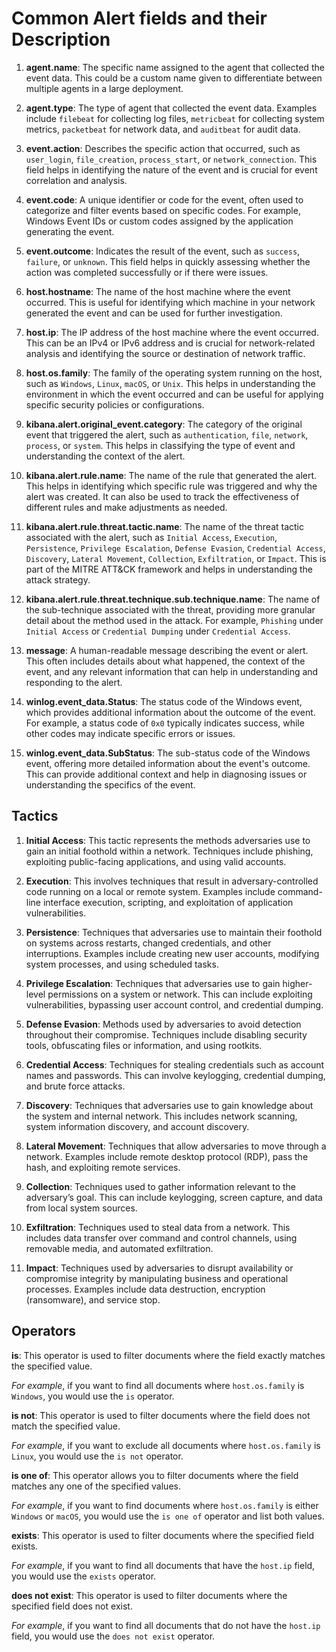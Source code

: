 
# Common Alert fields and their Description

1. **agent.name**: The specific name assigned to the agent that collected the event data. This could be a custom name given to differentiate between multiple agents in a large deployment.

2. **agent.type**: The type of agent that collected the event data. Examples include `filebeat` for collecting log files, `metricbeat` for collecting system metrics, `packetbeat` for network data, and `auditbeat` for audit data.

3. **event.action**: Describes the specific action that occurred, such as `user_login`, `file_creation`, `process_start`, or `network_connection`. This field helps in identifying the nature of the event and is crucial for event correlation and analysis.

4. **event.code**: A unique identifier or code for the event, often used to categorize and filter events based on specific codes. For example, Windows Event IDs or custom codes assigned by the application generating the event.

5. **event.outcome**: Indicates the result of the event, such as `success`, `failure`, or `unknown`. This field helps in quickly assessing whether the action was completed successfully or if there were issues.

6. **host.hostname**: The name of the host machine where the event occurred. This is useful for identifying which machine in your network generated the event and can be used for further investigation.

7. **host.ip**: The IP address of the host machine where the event occurred. This can be an IPv4 or IPv6 address and is crucial for network-related analysis and identifying the source or destination of network traffic.

8. **host.os.family**: The family of the operating system running on the host, such as `Windows`, `Linux`, `macOS`, or `Unix`. This helps in understanding the environment in which the event occurred and can be useful for applying specific security policies or configurations.

9. **kibana.alert.original_event.category**: The category of the original event that triggered the alert, such as `authentication`, `file`, `network`, `process`, or `system`. This helps in classifying the type of event and understanding the context of the alert.

10. **kibana.alert.rule.name**: The name of the rule that generated the alert. This helps in identifying which specific rule was triggered and why the alert was created. It can also be used to track the effectiveness of different rules and make adjustments as needed.

11. **kibana.alert.rule.threat.tactic.name**: The name of the threat tactic associated with the alert, such as `Initial Access`, `Execution`, `Persistence`, `Privilege Escalation`, `Defense Evasion`, `Credential Access`, `Discovery`, `Lateral Movement`, `Collection`, `Exfiltration`, or `Impact`. This is part of the MITRE ATT&CK framework and helps in understanding the attack strategy.

12. **kibana.alert.rule.threat.technique.sub.technique.name**: The name of the sub-technique associated with the threat, providing more granular detail about the method used in the attack. For example, `Phishing` under `Initial Access` or `Credential Dumping` under `Credential Access`.

13. **message**: A human-readable message describing the event or alert. This often includes details about what happened, the context of the event, and any relevant information that can help in understanding and responding to the alert.

14. **winlog.event_data.Status**: The status code of the Windows event, which provides additional information about the outcome of the event. For example, a status code of `0x0` typically indicates success, while other codes may indicate specific errors or issues.

15. **winlog.event_data.SubStatus**: The sub-status code of the Windows event, offering more detailed information about the event's outcome. This can provide additional context and help in diagnosing issues or understanding the specifics of the event.

## Tactics

1. **Initial Access**: This tactic represents the methods adversaries use to gain an initial foothold within a network. Techniques include phishing, exploiting public-facing applications, and using valid accounts.
    
2. **Execution**: This involves techniques that result in adversary-controlled code running on a local or remote system. Examples include command-line interface execution, scripting, and exploitation of application vulnerabilities.
    
3. **Persistence**: Techniques that adversaries use to maintain their foothold on systems across restarts, changed credentials, and other interruptions. Examples include creating new user accounts, modifying system processes, and using scheduled tasks.
    
4. **Privilege Escalation**: Techniques that adversaries use to gain higher-level permissions on a system or network. This can include exploiting vulnerabilities, bypassing user account control, and credential dumping.
    
5. **Defense Evasion**: Methods used by adversaries to avoid detection throughout their compromise. Techniques include disabling security tools, obfuscating files or information, and using rootkits.
    
6. **Credential Access**: Techniques for stealing credentials such as account names and passwords. This can involve keylogging, credential dumping, and brute force attacks.
    
7. **Discovery**: Techniques that adversaries use to gain knowledge about the system and internal network. This includes network scanning, system information discovery, and account discovery.
    
8. **Lateral Movement**: Techniques that allow adversaries to move through a network. Examples include remote desktop protocol (RDP), pass the hash, and exploiting remote services.
    
9. **Collection**: Techniques used to gather information relevant to the adversary’s goal. This can include keylogging, screen capture, and data from local system sources.
    
10. **Exfiltration**: Techniques used to steal data from a network. This includes data transfer over command and control channels, using removable media, and automated exfiltration.
    
11. **Impact**: Techniques used by adversaries to disrupt availability or compromise integrity by manipulating business and operational processes. Examples include data destruction, encryption (ransomware), and service stop.

## Operators 


**is**: This operator is used to filter documents where the field exactly matches the specified value.
 
*For example*, if you want to find all documents where `host.os.family` is `Windows`, you would use the `is` operator.


**is not**: This operator is used to filter documents where the field does not match the specified value. 

*For example*, if you want to exclude all documents where `host.os.family` is `Linux`, you would use the `is not` operator.


**is one of**: This operator allows you to filter documents where the field matches any one of the specified values. 

*For example*, if you want to find documents where `host.os.family` is either `Windows` or `macOS`, you would use the `is one of` operator and list 
both values.    

**exists**: This operator is used to filter documents where the specified field exists. 

*For example*, if you want to find all documents that have the `host.ip` field, you would use the `exists` operator.

**does not exist**: This operator is used to filter documents where the specified field does not exist.

*For example*, if you want to find all documents that do not have the `host.ip` field, you would use the `does not exist` operator.